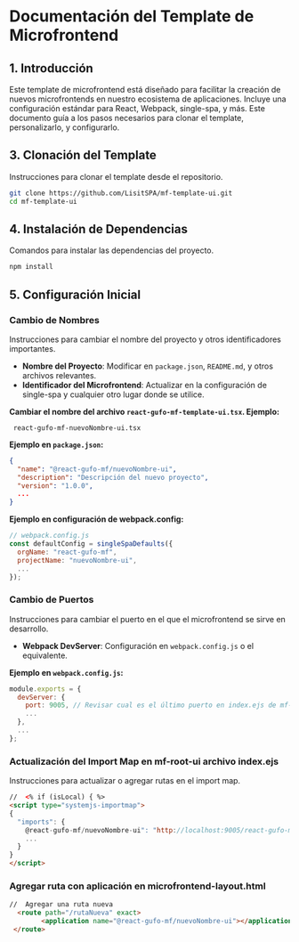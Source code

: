 
# Documentación del Template de Microfrontend

## 1. Introducción

Este template de microfrontend está diseñado para facilitar la creación de nuevos microfrontends en nuestro ecosistema de aplicaciones. Incluye una configuración estándar para React, Webpack, single-spa, y más. Este documento guía a los pasos necesarios para clonar el template, personalizarlo, y configurarlo.

## 3. Clonación del Template

Instrucciones para clonar el template desde el repositorio.

```bash
git clone https://github.com/LisitSPA/mf-template-ui.git
cd mf-template-ui
```

## 4. Instalación de Dependencias

Comandos para instalar las dependencias del proyecto.

```bash
npm install
```

## 5. Configuración Inicial

### Cambio de Nombres

Instrucciones para cambiar el nombre del proyecto y otros identificadores importantes.

- **Nombre del Proyecto**: Modificar en `package.json`, `README.md`, y otros archivos relevantes.
- **Identificador del Microfrontend**: Actualizar en la configuración de single-spa y cualquier otro lugar donde se utilice.

**Cambiar el nombre del archivo `react-gufo-mf-template-ui.tsx`. Ejemplo:**

```
 react-gufo-mf-nuevoNombre-ui.tsx 
```

**Ejemplo en `package.json`:**

```json
{
  "name": "@react-gufo-mf/nuevoNombre-ui",
  "description": "Descripción del nuevo proyecto",
  "version": "1.0.0",
  ...
}
```

**Ejemplo en configuración de webpack.config:**

```javascript
// webpack.config.js
const defaultConfig = singleSpaDefaults({
  orgName: "react-gufo-mf",
  projectName: "nuevoNombre-ui",
  ...
});
```

### Cambio de Puertos

Instrucciones para cambiar el puerto en el que el microfrontend se sirve en desarrollo.

- **Webpack DevServer**: Configuración en `webpack.config.js` o el equivalente.

**Ejemplo en `webpack.config.js`:**

```javascript
module.exports = {
  devServer: {
    port: 9005, // Revisar cual es el último puerto en index.ejs de mf-root-ui y sumarle +1
    ...
  },
  ...
};
```

### Actualización del Import Map en mf-root-ui archivo index.ejs

Instrucciones para actualizar o agregar rutas en el import map.

```html
//  <% if (isLocal) { %>
<script type="systemjs-importmap">
{
  "imports": {
    @react-gufo-mf/nuevoNombre-ui": "http://localhost:9005/react-gufo-mf-nuevoNombre-ui.js",
    ...
  }
}
</script>
```
### Agregar ruta con aplicación en microfrontend-layout.html


```html
//  Agregar una ruta nueva
  <route path="/rutaNueva" exact>
        <application name="@react-gufo-mf/nuevoNombre-ui"></application>
 </route>
```

